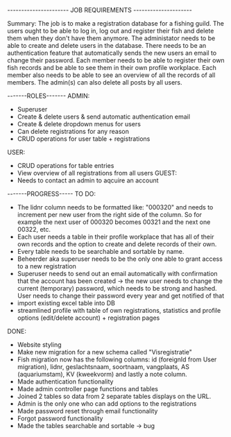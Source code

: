 ---------------------- JOB REQUIREMENTS ---------------------

Summary:
The job is to make a registration database for a fishing guild.
The users ought to be able to log in, log out and register their fish and delete them when they don't have them anymore. The administator needs to be able to create and delete users in the database. There needs to be an authentication feature that automatically sends the new users an email to change their password. Each member needs to be able to register their own fish records and be able to see them in their own profile workplace. Each member also needs to be able to see an overview of all the records of all members. The admin(s) can also delete all posts by all users.

-------ROLES-------
ADMIN:
-   Superuser
-   Create & delete users & send automatic authentication email
-   Create & delete dropdown menus for users
-   Can delete registrations for any reason
-   CRUD operations for user table + registrations

USER:
-   CRUD operations for table entries
-   View overview of all registrations from all users
GUEST:
-   Needs to contact an admin to aqcuire an account


-------PROGRESS-----
TO DO:
-   The lidnr column needs to be formatted like: "000320" and needs to increment per new user from the right side of the column. So for example the next user of 000320 becomes 00321 and the next one 00322, etc.
- Each user needs a table in their profile workplace that has all of their own records and the option to create and delete records of their own.
- Every table needs to be searchable and sortable by name.
- Beheerder aka superuser needs to be the only one able to grant
    access to a new registration
- Superuser needs to send out an email automatically with confirmation
    that the account has been created -> the new user needs to change
    the current (temporary) password, which needs to be strong and hashed. User needs to change their password every year and get notified of that
-   import existing excel table into DB
-   streamlined profile with table of own registrations, statistics
    and profile options (edit/delete account) + registration pages

DONE:
- Website styling
- Make new migration for a new schema called "Visregistratie"
- Fish migration now has the following columns: id (foreignId from User migration), lidnr, geslachtsnaam, soortnaam, vangplaats, AS    (aquariumstam), KV (kweekvorm) and lastly a note column.
- Made authentication functionality
- Made admin controller page functions and tables
- Joined 2 tables so data from 2 separate tables displays on the URL.
- Admin is the only one who can add options to the registrations
- Made password reset through email functionality
- Forgot password functionality
- Made the tables searchable and sortable -> bug


